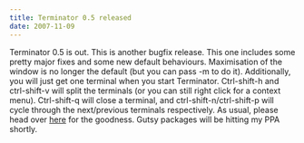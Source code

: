 ```yaml
---
title: Terminator 0.5 released
date: 2007-11-09
---
```


Terminator 0.5 is out. This is another bugfix release. This one includes some pretty major fixes and some new default behaviours.
Maximisation of the window is no longer the default (but you can pass -m to do it). Additionally, you will just get one terminal when you start Terminator. Ctrl-shift-h and ctrl-shift-v will split the terminals (or you can still right click for a context menu).
Ctrl-shift-q will close a terminal, and ctrl-shift-n/ctrl-shift-p will cycle through the next/previous terminals respectively.
As usual, please head over [here](http://www.tenshu.net/terminator/) for the goodness. Gutsy packages will be hitting my PPA shortly.

